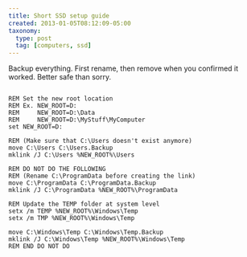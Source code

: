 ```yaml
---
title: Short SSD setup guide
created: 2013-01-05T08:12:09-05:00
taxonomy:
  type: post
  tag: [computers, ssd]
---
```


Backup everything. First rename, then remove when you confirmed it worked. Better safe than sorry.

<pre><code class="language-bash line-numbers">
REM Set the new root location
REM Ex. NEW_ROOT=D:
REM     NEW_ROOT=D:\Data
REM     NEW_ROOT=D:\MyStuff\MyComputer
set NEW_ROOT=D:

REM (Make sure that C:\Users doesn't exist anymore)
move C:\Users C:\Users.Backup
mklink /J C:\Users %NEW_ROOT%\Users

REM DO NOT DO THE FOLLOWING
REM (Rename C:\ProgramData before creating the link)
move C:\ProgramData C:\ProgramData.Backup
mklink /J C:\ProgramData %NEW_ROOT%\ProgramData

REM Update the TEMP folder at system level
setx /m TEMP %NEW_ROOT%\Windows\Temp
setx /m TMP %NEW_ROOT%\Windows\Temp

move C:\Windows\Temp C:\Windows\Temp.Backup
mklink /J C:\Windows\Temp %NEW_ROOT%\Windows\Temp
REM END DO NOT DO
</code></pre>
